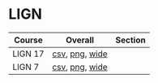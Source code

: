 # LIGN

| Course | Overall | Section |
| ------ | ------- | ------- |
| LIGN 17 | [csv](https://github.com/UCSD-Historical-Enrollment-Data/2025Summer2/blob/main/overall/LIGN%2017.csv), [png](https://raw.githubusercontent.com/UCSD-Historical-Enrollment-Data/2025Summer2/main/plot_overall/LIGN%2017.png), [wide](https://raw.githubusercontent.com/UCSD-Historical-Enrollment-Data/2025Summer2/main/plot_overall_wide/LIGN%2017.png) |  |
| LIGN 7 | [csv](https://github.com/UCSD-Historical-Enrollment-Data/2025Summer2/blob/main/overall/LIGN%207.csv), [png](https://raw.githubusercontent.com/UCSD-Historical-Enrollment-Data/2025Summer2/main/plot_overall/LIGN%207.png), [wide](https://raw.githubusercontent.com/UCSD-Historical-Enrollment-Data/2025Summer2/main/plot_overall_wide/LIGN%207.png) |  |
